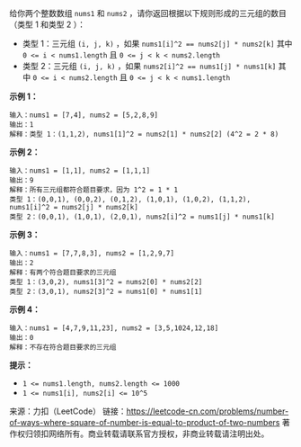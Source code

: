 给你两个整数数组 ```nums1``` 和 ```nums2``` ，请你返回根据以下规则形成的三元组的数目（类型 1 和类型 2 ）：

* 类型 1：三元组 ```(i, j, k)``` ，如果 ```nums1[i]^2 == nums2[j] * nums2[k]``` 其中 ```0 <= i < nums1.length``` 且 ```0 <= j < k < nums2.length```
* 类型 2：三元组 ```(i, j, k)``` ，如果 ```nums2[i]^2 == nums1[j] * nums1[k]``` 其中 ```0 <= i < nums2.length``` 且 ```0 <= j < k < nums1.length```
 

**示例 1：**
```
输入：nums1 = [7,4], nums2 = [5,2,8,9]
输出：1
解释：类型 1：(1,1,2), nums1[1]^2 = nums2[1] * nums2[2] (4^2 = 2 * 8)
```
**示例 2：**
```
输入：nums1 = [1,1], nums2 = [1,1,1]
输出：9
解释：所有三元组都符合题目要求，因为 1^2 = 1 * 1
类型 1：(0,0,1), (0,0,2), (0,1,2), (1,0,1), (1,0,2), (1,1,2), nums1[i]^2 = nums2[j] * nums2[k]
类型 2：(0,0,1), (1,0,1), (2,0,1), nums2[i]^2 = nums1[j] * nums1[k]
```
**示例 3：**
```
输入：nums1 = [7,7,8,3], nums2 = [1,2,9,7]
输出：2
解释：有两个符合题目要求的三元组
类型 1：(3,0,2), nums1[3]^2 = nums2[0] * nums2[2]
类型 2：(3,0,1), nums2[3]^2 = nums1[0] * nums1[1]
```
**示例 4：**
```
输入：nums1 = [4,7,9,11,23], nums2 = [3,5,1024,12,18]
输出：0
解释：不存在符合题目要求的三元组
```

**提示：**

* ```1 <= nums1.length, nums2.length <= 1000```
* ```1 <= nums1[i], nums2[i] <= 10^5```

来源：力扣（LeetCode）
链接：https://leetcode-cn.com/problems/number-of-ways-where-square-of-number-is-equal-to-product-of-two-numbers
著作权归领扣网络所有。商业转载请联系官方授权，非商业转载请注明出处。

